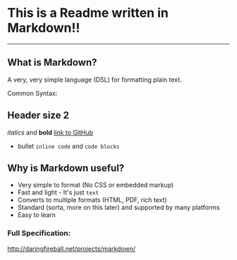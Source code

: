 # This is a Readme written in Markdown!!

---

## What is Markdown?

A very, very simple language (DSL) for formatting plain text.

Common Syntax:

## Header size 2
*italics* and **bold**
[link to GitHub](https://github.com)
* bullet
`inline code` and ```code blocks```

## Why is Markdown useful?

  - Very simple to format (No CSS or embedded markup)
  - Fast and light - It's just `text`
  - Converts to multiple formats (HTML, PDF, rich text)
  - Standard (sorta, more on this later) and supported by many platforms
  - Easy to learn


### Full Specification:

http://daringfireball.net/projects/markdown/


